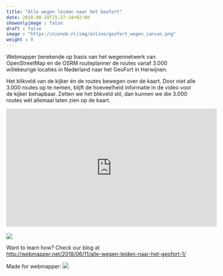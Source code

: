 ```yaml
---
title: "Alle wegen leiden naar het Geofort"
date: 2018-08-18T15:27:34+02:00
showonlyimage : false
draft : false
image : "https://nieneb.nl/img/online/geofort_wegen_canvas.png"
weight : 0
---
```


<!--more-->

Webmapper berekende op basis van het wegennetwerk van OpenStreetMap en de OSRM routeplanner de routes vanaf 3.000 willekeurige locaties in Nederland naar het GeoFort in Herwijnen.

Het blikveld van de kijker én de routes bewegen over de kaart. Door niet alle 3.000 routes op te nemen, blijft de hoeveelheid informatie in de video voor de kijker behapbaar. Zetten we het blikveld stil, dan kunnen we die 3.000 routes wèl allemaal laten zien op de kaart.

<iframe  style="vertical-align: middle; margin: 0 auto; display: block;" width="560" height="315" src="https://www.youtube.com/embed/2BI5RJ2-Sn4" frameborder="0" allow="autoplay; encrypted-media" allowfullscreen></iframe>

</br>

<img src="https://webmapper.net/images/2018/all-routes-result.gif">

Want to learn how? Check our blog at http://webmapper.net/2018/06/11/alle-wegen-leiden-naar-het-geofort-1/ 


Made for webmapper: <a href="https://webmapper.net">![](/img/logo_reverse.svg)</a>